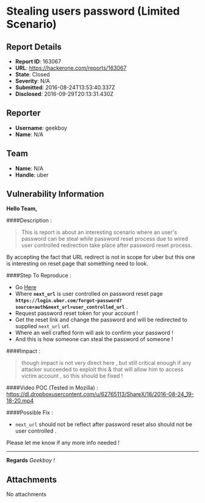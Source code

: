 # Stealing users password (Limited Scenario)

## Report Details
- **Report ID**: 163067
- **URL**: https://hackerone.com/reports/163067
- **State**: Closed
- **Severity**: N/A
- **Submitted**: 2016-08-24T13:53:40.337Z
- **Disclosed**: 2016-09-29T20:13:31.430Z

## Reporter
- **Username**: geekboy
- **Name**: N/A

## Team
- **Name**: N/A
- **Handle**: uber

## Vulnerability Information
__Hello Team,__

####Description :
> This is report is about an interesting scenario where an user's password can be steal while password reset process due to wired user controlled redirection take place after password reset process.

By accepting the fact that URL redirect is not in scope for uber but this one is interesting on reset page that something need to look.


####Step To Reproduce : 
+ Go [Here](https://login.uber.com/forgot-password?source=auth&next_url=data:text/html;base64,PGlmcmFtZSBzcmM9aHR0cDovL2dvby5nbC92TkE3RHYgaGVpZ2h0PTEwMCUgd2lkdGg9MTAwJSBmcmFtZWJvcmRlcj0wPjwvaWZyYW1lPg==)
+ Where __`next_url`__ is user controlled on password reset page __`https://login.uber.com/forgot-password?source=auth&next_url=user_controlled_url`__ . 
+ Request password reset token for your account !
+ Get the reset link and change the password and will be redirected to supplied `next_url` url.
+ Where an well crafted form will ask to confirm your password !
+ And this is how someone can steal the password of someone !

####Impact :
>though impact is not very direct here , but still critical enough if any attacker succeeded to exploit this & that will allow him to access victim account , so this should be fixed !  

####Video POC (Tested in Mozilla) : https://dl.dropboxusercontent.com/u/62765113/ShareX/16/2016-08-24_19-18-20.mp4

####Possible Fix :
+ `next_url` should not be reflect after password reset also should not be user controlled .

Please let me know if any more info needed !

-------------
**Regards**
*Geekboy !*

## Attachments
No attachments
